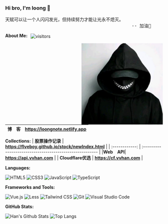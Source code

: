 ### Hi bro, I'm loong 👋

<pre>
天赋可以让一个人闪闪发光，但持续努力才能让光永不熄灭。
                                                -- 加油💪
</pre>

**About Me:** <img style="margin-left:6px" src="https://visitor-badge.laobi.icu/badge?page_id=flveboy.flveboy&right_color=green" align="center" alt="visitors">

<img src="https://raw.githubusercontent.com/flveboy/flveboy/main/man.jpg" width="260" align="right" alt="Code Boy">


| **博&emsp;客** | **<https://loongnote.netlify.app>**                            |
| :------------: | :------------------------------------------------------- |

**Collections:**
| **股票操作记录** | **<https://flveboy.github.io/stock/newIndex.html>**                                      |
| :------------: | :------------------------------------------------------- |
|**Web&emsp;API**| **<https://api.vvhan.com>**          |
| **Cloudflare优选** | **<https://cf.vvhan.com>** |

**Languages:**

![HTML5](https://img.shields.io/badge/HTML5-E34F26?logo=HTML5&logoColor=fff)
![CSS3](https://img.shields.io/badge/CSS3-1572B6?logo=CSS3&logoColor=fff)
![JavaScript](https://img.shields.io/badge/JavaScript-F7DF1E?logo=JavaScript&logoColor=333)
![TypeScript](https://img.shields.io/badge/TypeScript-3178C6?logo=TypeScript&logoColor=fff)

**Frameworks and Tools:**

![Vue.js](https://img.shields.io/badge/Vue.js-4FC08D?logo=Vue.js&logoColor=fff)
![Less](https://img.shields.io/badge/Less-CC6699?logo=Less&logoColor=fff)
![Tailwind CSS](https://img.shields.io/badge/Tailwind%20CSS-06B6D4?logo=TailwindCSS&logoColor=fff)
![Git](https://img.shields.io/badge/Git-F05032?logo=Git&logoColor=fff)
![Visual Studio Code](https://img.shields.io/badge/VS%20CODE-007ACC?logo=educative&logoColor=fff)

**GitHub Stats:**

![Han's Github Stats](https://github-readme-stats.vercel.app/api?username=flveboy&show_icons=true&hide_title=true&count_private=true)
![Top Langs](https://github-readme-stats.vercel.app/api/top-langs/?username=flveboy&layout=compact)
